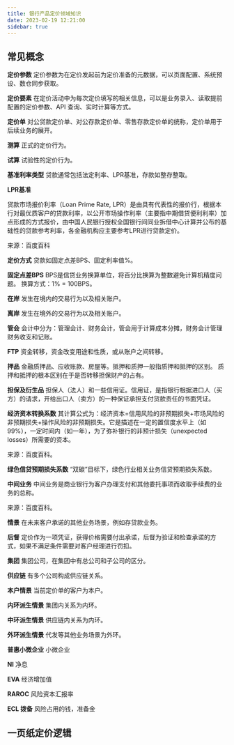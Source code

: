 ```yaml
---
title: 银行产品定价领域知识
date: 2023-02-19 12:21:00
sidebar: true
---
```


## 常见概念

**定价参数**
定价参数为在定价发起前为定价准备的元数据，可以页面配置、系统预设、数仓同步获取。

**定价要素** 
在定价活动中为每次定价填写的相关信息，可以是业务录入、读取提前配置的定价参数、API 查询、实时计算等方式。

**定价单** 
对公贷款定价单、对公存款定价单、零售存款定价单的统称，定价单用于后续业务的展开。

**测算**
正式的定价行为。

**试算**
试验性的定价行为。

**基准利率类型**
贷款通常包括法定利率、LPR基准，存款如整存整取。

**LPR基准**

贷款市场报价利率（Loan Prime Rate, LPR）是由具有代表性的报价行，根据本行对最优质客户的贷款利率，以公开市场操作利率（主要指中期借贷便利利率）加点形成的方式报价，由中国人民银行授权全国银行间同业拆借中心计算并公布的基础性的贷款参考利率，各金融机构应主要参考LPR进行贷款定价。

来源：百度百科

**定价方式** 贷款如固定点差BPS、固定利率值%。

**固定点差BPS**
BPS是信贷业务换算单位，将百分比换算为整数避免计算机精度问题。
换算方式：1% = 100BPS。

**在岸**
发生在境内的交易行为以及相关账户。

**离岸**
发生在境外的交易行为以及相关账户。

**管会**
会计中分为：管理会计、财务会计，管会用于计算成本分摊，财务会计管理财务收支和记账。

**FTP**
资金转移，资金改变用途和性质，或从账户之间转移。

**押品**
金融质押品、应收账款、房屋等。抵押和质押一般指质押和抵押的区别。 质押和抵押的根本区别在于是否转移担保财产的占有。

**担保及衍生品**
担保人（法人）和一些信用证。信用证，是指银行根据进口人（买方）的请求，开给出口人（卖方）的一种保证承担支付货款责任的书面凭证。

**经济资本转换系数**
其计算公式为：经济资本=信用风险的非预期损失+市场风险的非预期损失+操作风险的非预期损失。它是描述在一定的置信度水平上（如99%），一定时间内（如一年），为了弥补银行的非预计损失（unexpected losses）所需要的资本。

来源：百度百科。

**绿色信贷预期损失系数**
“双碳”目标下，绿色行业相关业务信贷预期损失系数。

**中间业务**
中间业务是商业银行为客户办理支付和其他委托事项而收取手续费的业务的总称。

来源：百度百科。

**情景**
在未来客户承诺的其他业务场景，例如存贷款业务。

**后督**
定价作为一项凭证，获得价格需要付出承诺，后督为验证和检查承诺的方式，如果不满足条件需要对客户经理进行罚扣。

**集团**
集团公司，在集团中有总公司和子公司的区分。

**供应链**
有多个公司构成供应链关系。

**本户情景**
当前定价单的客户为本户。

**内环派生情景**
集团内关系为内环。

**中环派生情景**
供应链内关系为内环。

**外环派生情景**
代发等其他业务场景为外环。

**普惠小微企业**
小微企业

**NI** 
净息

**EVA** 
经济增加值

**RAROC**
风险资本汇报率

**ECL 拨备**
风险占用的钱，准备金

## 一页纸定价逻辑









